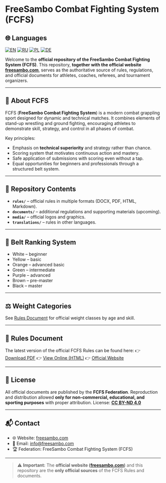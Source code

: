 # FreeSambo Combat Fighting System (FCFS)

## 🌐 Languages
[![EN](https://img.shields.io/badge/English-EN-blue)](./README.md)
[![RU](https://img.shields.io/badge/Русский-RU-red)](./README.ru.md)
[![PL](https://img.shields.io/badge/Polski-PL-green)](./README.pl.md)
[![DE](https://img.shields.io/badge/Deutsch-DE-yellow)](./README.de.md)

Welcome to the **official repository of the FreeSambo Combat Fighting System (FCFS)**.
This repository, **together with the official website [freesambo.com](https://freesambo.com)**, serves as the authoritative source of rules, regulations, and official documents for athletes, coaches, referees, and tournament organizers.

---

## 📖 About FCFS
FCFS (**FreeSambo Combat Fighting System**) is a modern combat grappling sport designed for dynamic and technical matches.
It combines elements of stand-up wrestling and ground fighting, encouraging athletes to demonstrate skill, strategy, and control in all phases of combat.

Key principles:
- Emphasis on **technical superiority** and strategy rather than chance.
- Scoring system that motivates continuous action and mastery.
- Safe application of submissions with scoring even without a tap.
- Equal opportunities for beginners and professionals through a structured belt system.

---

## 📂 Repository Contents
- **`rules/`** – official rules in multiple formats (DOCX, PDF, HTML, Markdown).
- **`documents/`** – additional regulations and supporting materials (upcoming).
- **`media/`** – official logos and graphics.
- **`translations/`** – rules in other languages.

---

## 🥋 Belt Ranking System
- White – beginner
- Yellow – basic
- Orange – advanced basic
- Green – intermediate
- Purple – advanced
- Brown – pre-master
- Black – master

---

## ⚖️ Weight Categories
See [Rules Document](rules/) for official weight classes by age and skill.

---

## 📑 Rules Document
The latest version of the official FCFS Rules can be found here:
👉 [Download PDF](rules/FCFS.RU.pdf)
👉 [View Online (HTML)](rules/FCFS.RU.html)
👉 [Official Website](https://freesambo.com)

---

## 📜 License
All official documents are published by the **FCFS Federation**.
Reproduction and distribution allowed **only for non-commercial, educational, and sporting purposes** with proper attribution.
License: **[CC BY-ND 4.0](https://creativecommons.org/licenses/by-nd/4.0/)**

---

## 📬 Contact
- 🌐 Website: [freesambo.com](https://freesambo.com)
- 📧 Email: info@freesambo.com
- 🏆 Federation: FreeSambo Combat Fighting System (FCFS)

---

> ⚠️ **Important:** The **official website ([freesambo.com](https://freesambo.com))** and this repository are the **only official sources** of the FCFS Rules and documents.
